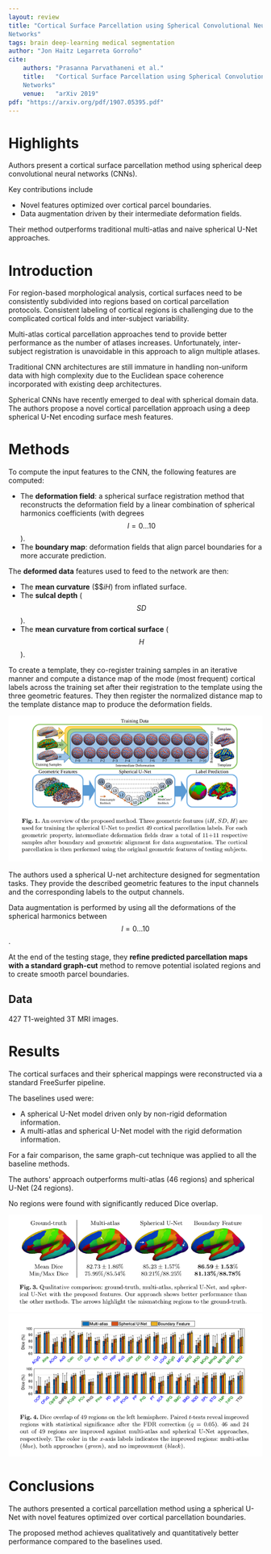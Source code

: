 ```yaml
---
layout: review
title: "Cortical Surface Parcellation using Spherical Convolutional Neural
Networks"
tags: brain deep-learning medical segmentation
author: "Jon Haitz Legarreta Gorroño"
cite:
    authors: "Prasanna Parvathaneni et al."
    title:   "Cortical Surface Parcellation using Spherical Convolutional Neural
    Networks"
    venue:   "arXiv 2019"
pdf: "https://arxiv.org/pdf/1907.05395.pdf"
---
```



# Highlights

Authors present a cortical surface parcellation method using spherical deep
convolutional neural networks (CNNs).

Key contributions include
- Novel features optimized over cortical parcel boundaries.
- Data augmentation driven by their intermediate deformation fields.

Their method outperforms traditional multi-atlas and naive spherical U-Net
approaches.


# Introduction

For region-based morphological analysis, cortical surfaces need to be
consistently subdivided into regions based on cortical parcellation protocols.
Consistent labeling of cortical regions is challenging due to the complicated
cortical folds and inter-subject variability.

Multi-atlas cortical parcellation approaches tend to provide better performance
as the number of atlases increases. Unfortunately, inter-subject registration
is unavoidable in this approach to align multiple atlases.

Traditional CNN architectures are still immature in handling non-uniform data
with high complexity due to the Euclidean space coherence incorporated with
existing deep architectures.

Spherical CNNs have recently emerged to deal with spherical domain data. The
authors propose a novel cortical parcellation approach using a deep spherical
U-Net encoding surface mesh features.


# Methods

To compute the input features to the CNN, the following features are computed:
- The **deformation field**: a spherical surface registration method that
reconstructs the deformation field by a linear combination of spherical
harmonics coefficients (with degrees $$l=0 \ldots 10$$).
- The **boundary map**: deformation fields that align parcel boundaries for a
more accurate prediction.

The **deformed data** features used to feed to the network are then:
- The **mean curvature** ($$$iH$) from inflated surface.
- The **sulcal depth** ($$SD$$).
- The **mean curvature from cortical surface** ($$H$$).

To create a template, they co-register training samples in an iterative manner
and compute a distance map of the mode (most frequent) cortical labels across
the training set after their registration to the template using the three
geometric features. They then register the normalized distance map to the
template distance map to produce the deformation fields.

![](/article/images/SphericalCNNCortexParcellation/Architecture.png)

The authors used a spherical U-net architecture designed for segmentation tasks.
They provide the described geometric features to the input channels and the
corresponding labels to the output channels.

Data augmentation is performed by using all the deformations of the spherical
harmonics between $$l=0 \ldots 10$$.

At the end of the testing stage, they **refine predicted parcellation maps with
a standard graph-cut** method to remove potential isolated regions and to create
smooth parcel boundaries.

## Data

427 T1-weighted 3T MRI images.


# Results

The cortical surfaces and their spherical mappings were reconstructed via a
standard FreeSurfer pipeline.

The baselines used were:
- A spherical U-Net model driven only by non-rigid deformation information.
- A multi-atlas and spherical U-Net model with the rigid deformation
information.

For a fair comparison, the same graph-cut technique was applied to all the
baseline methods.

The authors' approach outperforms multi-atlas (46 regions) and spherical U-Net
(24 regions).

No regions were found with significantly reduced Dice overlap.

![](/article/images/SphericalCNNCortexParcellation/Results_images.png)
![](/article/images/SphericalCNNCortexParcellation/Results_tables.png)


# Conclusions

The authors presented a cortical parcellation method using a spherical U-Net
with novel features optimized over cortical parcellation boundaries.

The proposed method achieves qualitatively and quantitatively better performance
compared to the baselines used.
